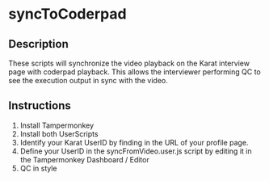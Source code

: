 # syncToCoderpad
## Description
These scripts will synchronize the video playback on the Karat interview page with coderpad playback. This allows the interviewer performing QC to see the execution output in sync with the video.

## Instructions
1. Install Tampermonkey
2. Install both UserScripts
3. Identify your Karat UserID by finding in the URL of your profile page.
4. Define your UserID in the syncFromVideo.user.js script by editing it in the Tampermonkey Dashboard / Editor
5. QC in style
